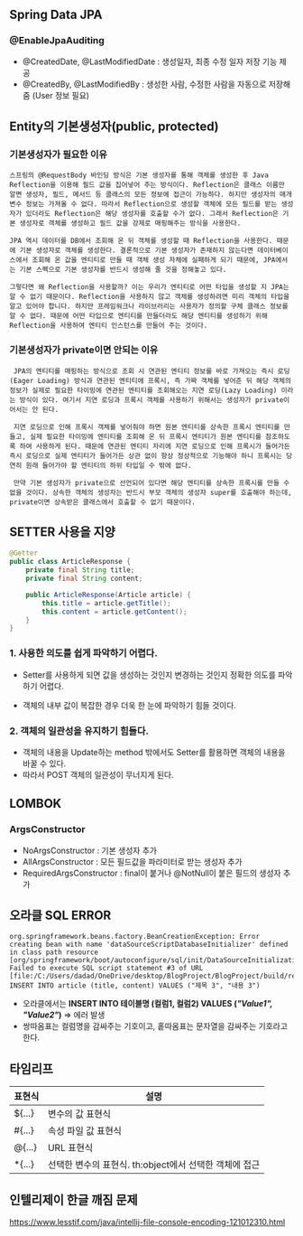 ## Spring Data JPA

### @EnableJpaAuditing

- @CreatedDate, @LastModifiedDate : 생성일자, 최종 수정 일자 저장 기능 제공
- @CreatedBy, @LastModifiedBy : 생성한 사람, 수정한 사람을 자동으로 저장해줌 (User 정보 필요)



## Entity의 기본생성자(public, protected) 

### 기본생성자가 필요한 이유

```
스프링의 @RequestBody 바인딩 방식은 기본 생성자를 통해 객체를 생성한 후 Java Reflection을 이용해 필드 값을 집어넣어 주는 방식이다. Reflection은 클래스 이름만 알면 생성자, 필드, 메서드 등 클래스의 모든 정보에 접근이 가능하다. 하지만 생성자의 매개변수 정보는 가져올 수 없다. 따라서 Reflection으로 생성할 객체에 모든 필드를 받는 생성자가 있더라도 Reflection은 해당 생성자를 호출할 수가 없다. 그래서 Reflection은 기본 생성자로 객체를 생성하고 필드 값을 강제로 매핑해주는 방식을 사용한다.

JPA 역시 데이터를 DB에서 조회해 온 뒤 객체를 생성할 때 Reflection을 사용한다. 때문에 기본 생성자로 객체를 생성한다. 결론적으로 기본 생성자가 존재하지 않는다면 데이터베이스에서 조회해 온 값을 엔티티로 만들 때 객체 생성 자체에 실패하게 되기 때문에, JPA에서는 기본 스펙으로 기본 생성자를 반드시 생성해 줄 것을 정해놓고 있다.

그렇다면 왜 Reflection을 사용할까? 이는 우리가 엔티티로 어떤 타입을 생성할 지 JPA는 알 수 없기 때문이다. Reflection을 사용하지 않고 객체를 생성하려면 미리 객체의 타입을 알고 있어야 합니다. 하지만 프레임워크나 라이브러리는 사용자가 정의할 구체 클래스 정보를 알 수 없다. 때문에 어떤 타입으로 엔티티를 만들더라도 해당 엔티티를 생성하기 위해 Reflection을 사용하여 엔티티 인스턴스를 만들어 주는 것이다.
```



### 기본생성자가 private이면 안되는 이유

```
 JPA의 엔티티를 매핑하는 방식으로 조회 시 연관된 엔티티 정보를 바로 가져오는 즉시 로딩(Eager Loading) 방식과 연관된 엔티티에 프록시, 즉 가짜 객체를 넣어준 뒤 해당 객체의 정보가 실제로 필요한 타이밍에 연관된 엔티티를 조회해오는 지연 로딩(Lazy Loading) 이라는 방식이 있다. 여기서 지연 로딩과 프록시 객체를 사용하기 위해서는 생성자가 private이어서는 안 된다.
 
 지연 로딩으로 인해 프록시 객체를 넣어줘야 하면 원본 엔티티를 상속한 프록시 엔티티를 만들고, 실제 필요한 타이밍에 엔티티를 조회해 온 뒤 프록시 엔티티가 원본 엔티티를 참조하도록 하여 사용하게 된다. 때문에 연관된 엔티티 자리에 지연 로딩으로 인해 프록시가 들어가든 즉시 로딩으로 실제 엔티티가 들어가든 상관 없이 항상 정상적으로 기능해야 하니 프록시는 당연히 원래 들어가야 할 엔티티의 하위 타입일 수 밖에 없다.

 만약 기본 생성자가 private으로 선언되어 있다면 해당 엔티티를 상속한 프록시를 만들 수 없을 것이다. 상속한 객체의 생성자는 반드시 부모 객체의 생성자 super를 호출해야 하는데, private이면 상속받은 클래스에서 호출할 수 없기 때문이다.
```



## SETTER 사용을 지양

```java
@Getter
public class ArticleResponse {
    private final String title;
    private final String content;

    public ArticleResponse(Article article) {
        this.title = article.getTitle();
        this.content = article.getContent();
    }
}
```

### 1. 사용한 의도를 쉽게 파악하기 어렵다.

- Setter를 사용하게 되면 값을 생성하는 것인지 변경하는 것인지 정확한 의도를 파악하기 어렵다.

- 객체의 내부 값이 복잡한 경우 더욱 한 눈에 파악하기 힘들 것이다.

  

### 2. 객체의 일관성을 유지하기 힘들다.

- 객체의 내용을 Update하는 method 밖에서도 Setter를 활용하면 객체의 내용을 바꿀 수 있다.
- 따라서 POST 객체의 일관성이 무너지게 된다.



## LOMBOK

### ArgsConstructor

- NoArgsConstructor : 기본 생성자 추가
- AllArgsConstructor : 모든 필드값을 파라미터로 받는 생성자 추가
- RequiredArgsConstructor : final이 붙거나 @NotNull이 붙은 필드의 생성자 추가



## 오라클 SQL ERROR

```
org.springframework.beans.factory.BeanCreationException: Error creating bean with name 'dataSourceScriptDatabaseInitializer' defined in class path resource [org/springframework/boot/autoconfigure/sql/init/DataSourceInitializationConfiguration.class]: Failed to execute SQL script statement #3 of URL [file:/C:/Users/dadad/OneDrive/desktop/BlogProject/BlogProject/build/resources/main/data.sql]: INSERT INTO article (title, content) VALUES ("제목 3", "내용 3")
```

- 오라클에서는 **INSERT INTO 테이블명 (컬럼1, 컬럼2) VALUES (*"Value1", "Value2"*)** => 에러 발생
- 쌍따옴표는 컬럼명을 감싸주는 기호이고, 홑따옴표는 문자열을 감싸주는 기호라고 한다.



## 타임리프

| 표현식 | 설명                                                   |
| :----- | ------------------------------------------------------ |
| ${...} | 변수의 값 표현식                                       |
| #{...} | 속성 파일 값 표현식                                    |
| @{...} | URL 표현식                                             |
| *{...} | 선택한 변수의 표현식. th:object에서 선택한 객체에 접근 |



## 인텔리제이 한글 깨짐 문제

https://www.lesstif.com/java/intellij-file-console-encoding-121012310.html